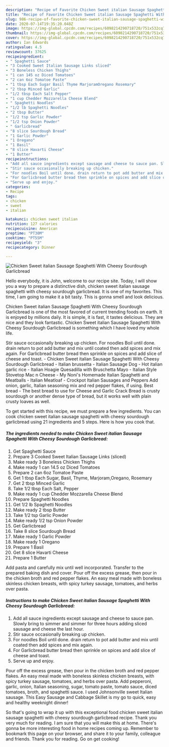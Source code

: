 ```yaml
---
description: "Recipe of Favorite Chicken Sweet italian Sausage Spaghetti With Cheesy Sourdough Garlicbread"
title: "Recipe of Favorite Chicken Sweet italian Sausage Spaghetti With Cheesy Sourdough Garlicbread"
slug: 986-recipe-of-favorite-chicken-sweet-italian-sausage-spaghetti-with-cheesy-sourdough-garlicbread
date: 2020-07-14T19:35:20.048Z
image: https://img-global.cpcdn.com/recipes/6098214290718720/751x532cq70/chicken-sweet-italian-sausage-spaghetti-with-cheesy-sourdough-garlicbread-recipe-main-photo.jpg
thumbnail: https://img-global.cpcdn.com/recipes/6098214290718720/751x532cq70/chicken-sweet-italian-sausage-spaghetti-with-cheesy-sourdough-garlicbread-recipe-main-photo.jpg
cover: https://img-global.cpcdn.com/recipes/6098214290718720/751x532cq70/chicken-sweet-italian-sausage-spaghetti-with-cheesy-sourdough-garlicbread-recipe-main-photo.jpg
author: Ian Edwards
ratingvalue: 4.5
reviewcount: 37625
recipeingredient:
- " Spaghetti Sauce"
- "3 Cooked Sweet Italian Sausage Links sliced"
- "3 Boneless Chicken Thighs"
- "1 can 145 oz Diced Tomatoes"
- "2 can 6oz Tomatoe Paste"
- "1 tbsp Each Sugar Basil Thyme MarjoramOregano Rosemary"
- "2 tbsp Minced Garlic"
- "1/2 tbsp Each Salt Pepper"
- "1 cup Chedder Mozzarella Cheese Blend"
- " Spaghetti Noodles"
- "1/2 lb Spaghetti Noodles"
- "2 tbsp Butter"
- "1/2 tsp Garlic Powder"
- "1/2 tsp Onion Powder"
- " Garlicbread"
- "8 slice Sourdough Bread"
- "1 Garlic Powder"
- "1 Oregano"
- "1 Basil"
- "8 slice Havarti Cheese"
- "1 Butter"
recipeinstructions:
- "Add all sauce ingredients except sausage and cheese to sauce pan. Slowly bring to simmer and simmer for three hours adding sliced sausage and cheese the last hour."
- "Stir sauce occasionally breaking up chicken."
- "For noodles Boil until done. drain return to pot add butter and mix until coated then add spices and mix again."
- "For Garlicbread butter bread then sprinkle on spices and add slice of cheese and toast."
- "Serve up and enjoy."
categories:
- Recipe
tags:
- chicken
- sweet
- italian

katakunci: chicken sweet italian 
nutrition: 127 calories
recipecuisine: American
preptime: "PT30M"
cooktime: "PT55M"
recipeyield: "3"
recipecategory: Dinner

---
```



![Chicken Sweet italian Sausage Spaghetti With Cheesy Sourdough Garlicbread](https://img-global.cpcdn.com/recipes/6098214290718720/751x532cq70/chicken-sweet-italian-sausage-spaghetti-with-cheesy-sourdough-garlicbread-recipe-main-photo.jpg)

Hello everybody, it is John, welcome to our recipe site. Today, I will show you a way to prepare a distinctive dish, chicken sweet italian sausage spaghetti with cheesy sourdough garlicbread. It is one of my favorites. This time, I am going to make it a bit tasty. This is gonna smell and look delicious.

Chicken Sweet italian Sausage Spaghetti With Cheesy Sourdough Garlicbread is one of the most favored of current trending foods on earth. It is enjoyed by millions daily. It is simple, it is fast, it tastes delicious. They are nice and they look fantastic. Chicken Sweet italian Sausage Spaghetti With Cheesy Sourdough Garlicbread is something which I have loved my whole life.

Stir sauce occasionally breaking up chicken. For noodles Boil until done. drain return to pot add butter and mix until coated then add spices and mix again. For Garlicbread butter bread then sprinkle on spices and add slice of cheese and toast. - Chicken Sweet italian Sausage Spaghetti With Cheesy Sourdough Garlicbread - Italian brussetta - Italian Sausage Dog - Hot italian garlic rice - Italian Hoagie Quesadilla with Bruschetta Mayo - Italian Style Stovetop Mac n Cheese - My Noni&#39;s Homemade Italian Spaghetti and Meatballs - Italian Meatloaf - Crockpot Italian Sausages and Peppers Add onion, garlic, Italian seasoning mix and red pepper flakes, if using. Best bread - The best bread to use for Cheese and Garlic Crack Bread is crusty sourdough or another dense type of bread, but it works well with plain crusty loaves as well.


To get started with this recipe, we must prepare a few ingredients. You can cook chicken sweet italian sausage spaghetti with cheesy sourdough garlicbread using 21 ingredients and 5 steps. Here is how you cook that.

<!--inarticleads1-->

##### The ingredients needed to make Chicken Sweet italian Sausage Spaghetti With Cheesy Sourdough Garlicbread:

1. Get  Spaghetti Sauce
1. Prepare 3 Cooked Sweet Italian Sausage Links (sliced)
1. Make ready 3 Boneless Chicken Thighs
1. Make ready 1 can 14.5 oz Diced Tomatoes
1. Prepare 2 can 6oz Tomatoe Paste
1. Get 1 tbsp Each Sugar, Basil, Thyme, Marjoram,Oregano, Rosemary
1. Get 2 tbsp Minced Garlic
1. Take 1/2 tbsp Each Salt, Pepper
1. Make ready 1 cup Chedder Mozzarella Cheese Blend
1. Prepare  Spaghetti Noodles
1. Get 1/2 lb Spaghetti Noodles
1. Make ready 2 tbsp Butter
1. Take 1/2 tsp Garlic Powder
1. Make ready 1/2 tsp Onion Powder
1. Get  Garlicbread
1. Take 8 slice Sourdough Bread
1. Make ready 1 Garlic Powder
1. Make ready 1 Oregano
1. Prepare 1 Basil
1. Get 8 slice Havarti Cheese
1. Prepare 1 Butter


Add pasta and carefully mix until well incorporated. Transfer to the prepared baking dish and cover. Pour off the excess grease, then pour in the chicken broth and red pepper flakes. An easy meal made with boneless skinless chicken breasts, with spicy turkey sausage, tomatoes, and herbs over pasta. 

<!--inarticleads2-->

##### Instructions to make Chicken Sweet italian Sausage Spaghetti With Cheesy Sourdough Garlicbread:

1. Add all sauce ingredients except sausage and cheese to sauce pan. Slowly bring to simmer and simmer for three hours adding sliced sausage and cheese the last hour.
1. Stir sauce occasionally breaking up chicken.
1. For noodles Boil until done. drain return to pot add butter and mix until coated then add spices and mix again.
1. For Garlicbread butter bread then sprinkle on spices and add slice of cheese and toast.
1. Serve up and enjoy.


Pour off the excess grease, then pour in the chicken broth and red pepper flakes. An easy meal made with boneless skinless chicken breasts, with spicy turkey sausage, tomatoes, and herbs over pasta. Add pepperoni, garlic, onion, Italian seasoning, sugar, tomato paste, tomato sauce, diced tomatoes, broth, and spaghetti sauce. I used Johnsonville sweet Italian sausage. This Easy Sausage and Cabbage Skillet is my go to quick, easy and healthy weeknight dinner! 

So that's going to wrap it up with this exceptional food chicken sweet italian sausage spaghetti with cheesy sourdough garlicbread recipe. Thank you very much for reading. I am sure that you will make this at home. There's gonna be more interesting food in home recipes coming up. Remember to bookmark this page on your browser, and share it to your family, colleague and friends. Thank you for reading. Go on get cooking!
